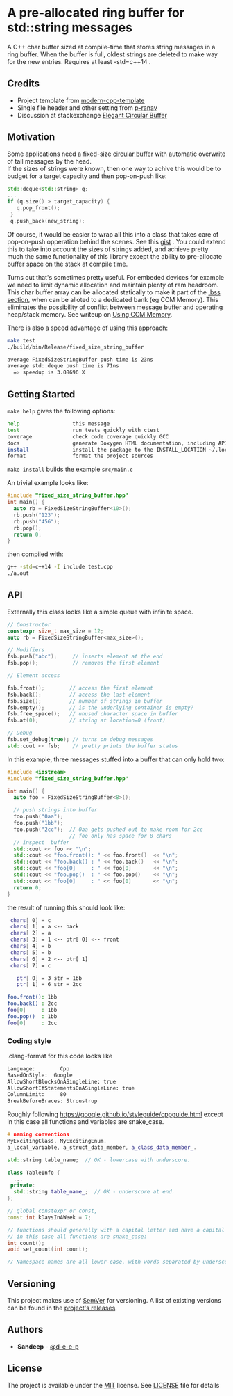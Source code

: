 
# A pre-allocated ring buffer for std::string messages

A C++ char buffer sized at compile-time that stores string messages in a ring buffer.
When the buffer is full, oldest strings are deleted to make way for the new entries.
Requires at least -std=c++14 .

## Credits

- Project template from [modern-cpp-template](https://github.com/filipdutescu/modern-cpp-template)
- Single file header and other setting from [p-ranav](https://github.com/p-ranav)
- Discussion at stackexchange [Elegant Circular Buffer](https://codereview.stackexchange.com/questions/164130/elegant-circular-buffer)

## Motivation

Some applications need a fixed-size [circular buffer](https://en.wikipedia.org/wiki/Circular_buffer)
with automatic overwrite of tail messages by the head.  
If the sizes of strings were known, then one way to achive this would be to 
budget for a target capacity and then pop-on-push like:
```cpp
std::deque<std::string> q;
...
if (q.size() > target_capacity) {
   q.pop_front();
 }
 q.push_back(new_string);
```

Of course, it would be easier to wrap all this into a class that takes care
of pop-on-push opperation behind the scenes. See this [gist](https://gist.github.com/d-e-e-p/fc2697bdef0faa11678fe034d44772d3) .
You could extend this to take into account the sizes of strings added, and 
achieve pretty much the same functionality of this library except the ability to pre-allocate 
buffer space on the stack at compile time.

Turns out that's sometimes pretty useful.  For embeded devices for example we need to limit 
dynamic allocation and maintain plenty of ram headroom.  This char buffer array can be 
allocated statically to make it part of the [.bss section](https://en.wikipedia.org/wiki/.bss), 
when can be alloted to a dedicated bank (eg CCM Memory). This eliminates the possibility
of conflict between message buffer and operating heap/stack memory.  See writeup on [Using CCM
Memory](https://www.openstm32.org/Using%2BCCM%2BMemory).

There is also a speed advantage of using this approach:

```bash
make test
./build/bin/Release/fixed_size_string_buffer

average FixedSizeStringBuffer push time is 23ns
average std::deque push time is 71ns
  => speedup is 3.08696 X
```

## Getting Started

`make help` gives the following options:

```bash
help                 this message
test                 run tests quickly with ctest
coverage             check code coverage quickly GCC
docs                 generate Doxygen HTML documentation, including API docs
install              install the package to the INSTALL_LOCATION ~/.local
format               format the project sources
```

`make install` builds the example `src/main.c` 

An trivial example looks like:

```cpp
#include "fixed_size_string_buffer.hpp"
int main() {
  auto rb = FixedSizeStringBuffer<10>();
  rb.push("123");
  rb.push("456");
  rb.pop();
  return 0;
}
```

then compiled with:

```bash
g++ -std=c++14 -I include test.cpp
./a.out
```

## API

Externally this class looks like a simple queue with infinite space.

```cpp
// Constructor
constexpr size_t max_size = 12;
auto rb = FixedSizeStringBuffer<max_size>();

// Modifiers
fsb.push("abc");     // inserts element at the end
fsb.pop();           // removes the first element

// Element access

fsb.front();        // access the first element
fsb.back();         // access the last element
fsb.size();         // number of strings in buffer
fsb.empty();        // is the underlying container is empty?
fsb.free_space();   // unused character space in buffer
fsb.at(0);          // string at location=0 (front)

// Debug
fsb.set_debug(true); // turns on debug messages
std::cout << fsb;    // pretty prints the buffer status
```

In this example, three messages stuffed into a buffer that can 
only hold two:

```cpp
#include <iostream>
#include "fixed_size_string_buffer.hpp"

int main() {
  auto foo = FixedSizeStringBuffer<8>();

  // push strings into buffer
  foo.push("0aa");
  foo.push("1bb");
  foo.push("2cc");  // 0aa gets pushed out to make room for 2cc
                    // foo only has space for 8 chars 
  // inspect  buffer
  std::cout << foo << "\n";
  std::cout << "foo.front(): " << foo.front()  << "\n";
  std::cout << "foo.back() : " << foo.back()   << "\n";
  std::cout << "foo[0]     : " << foo[0]       << "\n";
  std::cout << "foo.pop()  : " << foo.pop()    << "\n";
  std::cout << "foo[0]     : " << foo[0]       << "\n";
  return 0;
}
```

the result of running this should look like:

```bash
 chars[ 0] = c
 chars[ 1] = a <-- back
 chars[ 2] = a
 chars[ 3] = 1 <-- ptr[ 0] <-- front
 chars[ 4] = b
 chars[ 5] = b
 chars[ 6] = 2 <-- ptr[ 1]
 chars[ 7] = c

   ptr[ 0] = 3 str = 1bb
   ptr[ 1] = 6 str = 2cc

foo.front(): 1bb
foo.back() : 2cc
foo[0]     : 1bb
foo.pop()  : 1bb
foo[0]     : 2cc
```


### Coding style

.clang-format for this code looks like
```bash
Language:        Cpp
BasedOnStyle:  Google
AllowShortBlocksOnASingleLine: true
AllowShortIfStatementsOnASingleLine: true
ColumnLimit:     80
BreakBeforeBraces: Stroustrup
```
Roughly following https://google.github.io/styleguide/cppguide.html except 
in this case all functions and variables are snake_case.


```cpp
# naming conventions
MyExcitingClass, MyExcitingEnum.
a_local_variable, a_struct_data_member, a_class_data_member_.

std::string table_name;  // OK - lowercase with underscore.

class TableInfo {
  ...
 private:
  std::string table_name_;  // OK - underscore at end.
};

// global constexpr or const,
const int kDaysInAWeek = 7;

// functions should generally with a capital letter and have a capital letter for each new word.
// in this case all functions are snake_case:
int count();
void set_count(int count);

// Namespace names are all lower-case, with words separated by underscores.


```



## Versioning

This project makes use of [SemVer](http://semver.org/) for versioning. A list of
existing versions can be found in the
[project's releases](https://github.com/d-e-e-p/fixed-size-string-buffer/releases).

## Authors

* **Sandeep** - [@d-e-e-p](https://github.com/d-e-e-p)

## License

The project is available under the [MIT](https://opensource.org/licenses/MIT) license.
See [LICENSE](LICENSE) file for details
